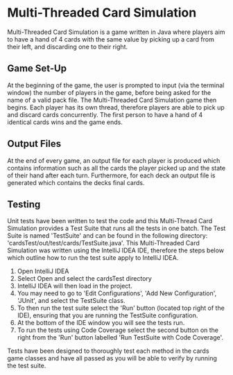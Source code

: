 # Multi-Threaded Card Simulation

Multi-Threaded Card Simulation is a game written in Java where players aim to have a hand of 4 cards with the same value by picking up a card from their left, and discarding one to their right.

## Game Set-Up

At the beginning of the game, the user is prompted to input (via the terminal window) the number of players in the game, before being asked for the name of a valid pack file. The Multi-Threaded Card Simulation game then begins. Each player has its own thread, therefore players are able to pick up and discard cards concurrently. The first person to have a hand of 4 identical cards wins and the game ends. 

## Output Files

At the end of every game, an output file for each player is produced which contains information such as all the cards the player picked up and the state of their hand after each turn. Furthermore, for each deck an output file is generated which contains the decks final cards.


## Testing

Unit tests have been written to test the code and this Multi-Thread Card Simulation provides a Test Suite that runs all the tests in one batch. The Test Suite is named 'TestSuite' and can be found in the following directory: 'cardsTest/out/test/cards/TestSuite.java'.
This Multi-Threaded Card Simulation was written using the IntelliJ IDEA IDE, therefore the steps below which outline how to run the test suite apply to IntelliJ IDEA.
1. Open IntelliJ IDEA
2. Select Open and select the cardsTest directory
3. IntelliJ IDEA will then load in the project.
4. You may need to go to 'Edit Configurations', 'Add New Configuration', 'JUnit', and select the TestSuite class. 
5. To then run the test suite select the 'Run' button (located top right of the IDE), ensuring that you are running the TestSuite configuration.
6. At the bottom of the IDE window you will see the tests run.
7. To run the tests using Code Coverage select the second button on the right from the 'Run' button labelled 'Run TestSuite with Code Coverage'.

Tests have been designed to thoroughly test each method in the cards game classes and have all passed as you will be able to verify by running the test suite.
